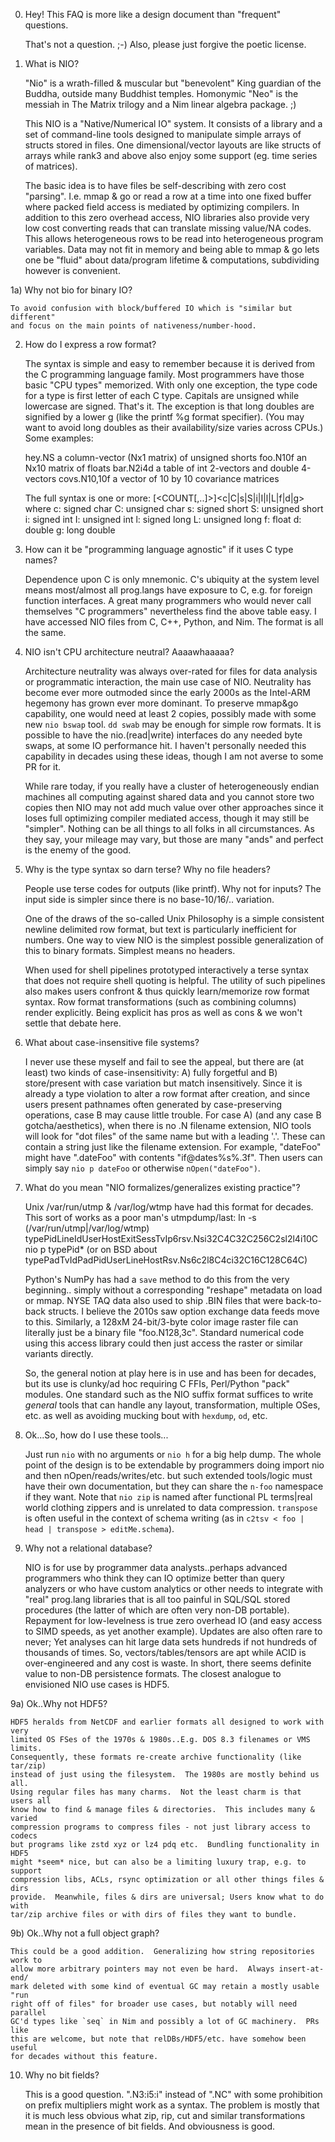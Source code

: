 0) Hey!  This FAQ is more like a design document than "frequent" questions.

    That's not a question. ;-)  Also, please just forgive the poetic license.

1) What is NIO?

    "Nio" is a wrath-filled & muscular but "benevolent" King guardian of the
    Buddha, outside many Buddhist temples.  Homonymic "Neo" is the messiah in
    The Matrix trilogy and a Nim linear algebra package. ;)

    This NIO is a "Native/Numerical IO" system.  It consists of a library and a
    set of command-line tools designed to manipulate simple arrays of structs
    stored in files.  One dimensional/vector layouts are like structs of arrays
    while rank3 and above also enjoy some support (eg. time series of matrices).

    The basic idea is to have files be self-describing with zero cost "parsing".
    I.e. mmap & go or read a row at a time into one fixed buffer where packed
    field access is mediated by optimizing compilers.  In addition to this zero
    overhead access, NIO libraries also provide very low cost converting reads
    that can translate missing value/NA codes.  This allows heterogeneous rows
    to be read into heterogeneous program variables.  Data may not fit in memory
    and being able to mmap & go lets one be "fluid" about data/program lifetime
    & computations, subdividing however is convenient.

1a) Why not bio for binary IO?

    To avoid confusion with block/buffered IO which is "similar but different"
    and focus on the main points of nativeness/number-hood.

2) How do I express a row format?

    The syntax is simple and easy to remember because it is derived from the C
    programming language family.  Most programmers have those basic "CPU types"
    memorized.  With only one exception, the type code for a type is first
    letter of each C type.  Capitals are unsigned while lowercase are signed.
    That's it.  The exception is that long doubles are signified by a lower g
    (like the printf %g format specifier).  (You may want to avoid long doubles
    as their availability/size varies across CPUs.) Some examples:

      hey.NS        a column-vector (Nx1 matrix) of unsigned shorts
      foo.N10f      an Nx10 matrix of floats
      bar.N2i4d     a table of int 2-vectors and double 4-vectors
      covs.N10,10f  a vector of 10 by 10 covariance matrices

    The full syntax is one or more:
      [<COUNT[,..]>]<c|C|s|S|i|I|l|L|f|d|g>
    where
      c: signed char    C: unsigned char
      s: signed short   S: unsigned short
      i: signed int     I: unsigned int
      l: signed long    L: unsigned long
      f: float          d: double           g: long double

3) How can it be "programming language agnostic" if it uses C type names?

    Dependence upon C is only mnemonic.  C's ubiquity at the system level means
    most/almost all prog.langs have exposure to C, e.g. for foreign function
    interfaces.  A great many programmers who would never call themselves "C
    programmers" nevertheless find the above table easy.  I have accessed NIO
    files from C, C++, Python, and Nim.  The format is all the same.

4) NIO isn't CPU architecture neutral?  Aaaawhaaaaa?

    Architecture neutrality was always over-rated for files for data analysis or
    programmatic interaction, the main use case of NIO.  Neutrality has become
    ever more outmoded since the early 2000s as the Intel-ARM hegemony has grown
    ever more dominant.  To preserve mmap&go capability, one would need at least
    2 copies, possibly made with some new `nio bswap` tool.  `dd swab` may be
    enough for simple row formats.  It is possible to have the nio.(read|write)
    interfaces do any needed byte swaps, at some IO performance hit.  I haven't
    personally needed this capability in decades using these ideas, though I am
    not averse to some PR for it.

    While rare today, if you really have a cluster of heterogeneously endian
    machines all computing against shared data and you cannot store two copies
    then NIO may not add much value over other approaches since it loses full
    optimizing compiler mediated access, though it may still be "simpler".
    Nothing can be all things to all folks in all circumstances.  As they say,
    your mileage may vary, but those are many "ands" and perfect is the enemy of
    the good.

5) Why is the type syntax so darn terse?  Why no file headers?

    People use terse codes for outputs (like printf).  Why not for inputs?
    The input side is simpler since there is no base-10/16/.. variation.

    One of the draws of the so-called Unix Philosophy is a simple consistent
    newline delimited row format, but text is particularly inefficient for
    numbers.  One way to view NIO is the simplest possible generalization of
    this to binary formats.  Simplest means no headers.

    When used for shell pipelines prototyped interactively a terse syntax that
    does not require shell quoting is helpful.  The utility of such pipelines
    also makes users confront & thus quickly learn/memorize row format syntax.
    Row format transformations (such as combining columns) render explicitly.
    Being explicit has pros as well as cons & we won't settle that debate here.

6) What about case-insensitive file systems?

    I never use these myself and fail to see the appeal, but there are (at
    least) two kinds of case-insensitivity: A) fully forgetful and B)
    store/present with case variation but match insensitively.  Since it is
    already a type violation to alter a row format after creation, and since
    users present pathnames often generated by case-preserving operations, case
    B may cause little trouble.  For case A) (and any case B gotcha/aesthetics),
    when there is no .N filename extension, NIO tools will look for "dot files"
    of the same name but with a leading '.'.  These can contain a string just
    like the filename extension.  For example, "dateFoo" might have ".dateFoo"
    with contents "if@dates%s%.3f".  Then users can simply say `nio p dateFoo`
    or otherwise `nOpen("dateFoo")`.

7) What do you mean "NIO formalizes/generalizes existing practice"?

    Unix /var/run/utmp & /var/log/wtmp have had this format for decades.  This
    sort of works as a poor man's utmpdump/last:
      ln -s (/var/run/utmp|/var/log/wtmp) \
        typePidLineIdUserHostExitSessTvIp6rsv.Nsi32C4C32C256C2sl2l4i10C
      nio p typePid*
    (or on BSD about typePadTvIdPadPidUserLineHostRsv.Ns6c2l8C4ci32C16C128C64C)

    Python's NumPy has had a `save` method to do this from the very beginning..
    simply without a corresponding "reshape" metadata on load or mmap.  NYSE TAQ
    data also used to ship .BIN files that were back-to-back structs.  I believe
    the 2010s saw option exchange data feeds move to this.  Similarly, a 128xM
    24-bit/3-byte color image raster file can literally just be a binary file
    "foo.N128,3c".  Standard numerical code using this access library could then
    just access the raster or similar variants directly.

    So, the general notion at play here is in use and has been for decades, but
    its use is clunky/ad hoc requiring C FFIs, Perl/Python "pack" modules.  One
    standard such as the NIO suffix format suffices to write *general* tools
    that can handle any layout, transformation, multiple OSes, etc. as well as
    avoiding mucking bout with `hexdump`, `od`, etc.

8) Ok...So, how do I use these tools...

    Just run `nio` with no arguments or `nio h` for a big help dump.  The whole
    point of the design is to be extendable by programmers doing import nio and
    then nOpen/reads/writes/etc. but such extended tools/logic must have their
    own documentation, but they can share the `n-foo` namespace if they want.
    Note that `nio zip` is named after functional PL terms|real world clothing
    zippers and is unrelated to data compression.  `transpose` is often useful
    in the context of schema writing (as in `c2tsv < foo | head | transpose >
    editMe.schema`).

9) Why not a relational database?

    NIO is for use by programmer data analysts..perhaps advanced programmers who
    think they can IO optimize better than query analyzers or who have custom
    analytics or other needs to integrate with "real" prog.lang libraries that
    is all too painful in SQL/SQL stored procedures (the latter of which are
    often very non-DB portable).  Repayment for low-levelness is true zero
    overhead IO (and easy access to SIMD speeds, as yet another example).
    Updates are also often rare to never; Yet analyses can hit large data sets
    hundreds if not hundreds of thousands of times.  So, vectors/tables/tensors
    are apt while ACID is over-engineered and any cost is waste.  In short,
    there seems definite value to non-DB persistence formats.  The closest
    analogue to envisioned NIO use cases is HDF5.

9a) Ok..Why not HDF5?

    HDF5 heralds from NetCDF and earlier formats all designed to work with very
    limited OS FSes of the 1970s & 1980s..E.g. DOS 8.3 filenames or VMS limits.
    Consequently, these formats re-create archive functionality (like tar/zip)
    instead of just using the filesystem.  The 1980s are mostly behind us all.
    Using regular files has many charms.  Not the least charm is that users all
    know how to find & manage files & directories.  This includes many & varied
    compression programs to compress files - not just library access to codecs
    but programs like zstd xyz or lz4 pdq etc.  Bundling functionality in HDF5
    might *seem* nice, but can also be a limiting luxury trap, e.g. to support
    compression libs, ACLs, rsync optimization or all other things files & dirs
    provide.  Meanwhile, files & dirs are universal; Users know what to do with
    tar/zip archive files or with dirs of files they want to bundle.

9b) Ok..Why not a full object graph?

    This could be a good addition.  Generalizing how string repositories work to
    allow more arbitrary pointers may not even be hard.  Always insert-at-end/
    mark deleted with some kind of eventual GC may retain a mostly usable "run
    right off of files" for broader use cases, but notably will need parallel
    GC'd types like `seq` in Nim and possibly a lot of GC machinery.  PRs like
    this are welcome, but note that relDBs/HDF5/etc. have somehow been useful
    for decades without this feature.

10) Why no bit fields?

    This is a good question.  ".N3:i5:i" instead of ".NC" with some prohibition
    on prefix multipliers might work as a syntax.  The problem is mostly that it
    is much less obvious what zip, rip, cut and similar transformations mean in
    the presence of bit fields.  And obviousness is good.
